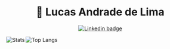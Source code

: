 <h1 align="center">🤠  Lucas Andrade de Lima </h1> 

<p align="center"> 
	<a href="https://www.linkedin.com/in/lucas-andrade-de-lima/"> 
		  <img src="https://img.shields.io/badge/-LinkedIn-blue?style=flat&logo=Linkedin&logoColor=white&link=https://www.linkedin.com/in/lucas-andrade-de-lima/" alt="Linkedin badge" />
	</a>
</p>

<a href="https://github.com/anuraghazra/github-readme-stats">
  <img align="left" src="https://github-readme-stats.vercel.app/api?username=luuck4s&show_icons=true&hide=prs" alt="Stats" />
</a>
<a href="https://github.com/anuraghazra/convoychat">
  <img align="left" src="https://github-readme-stats.vercel.app/api/top-langs/?username=luuck4s&layout=compact" alt="Top Langs" />
</a>
